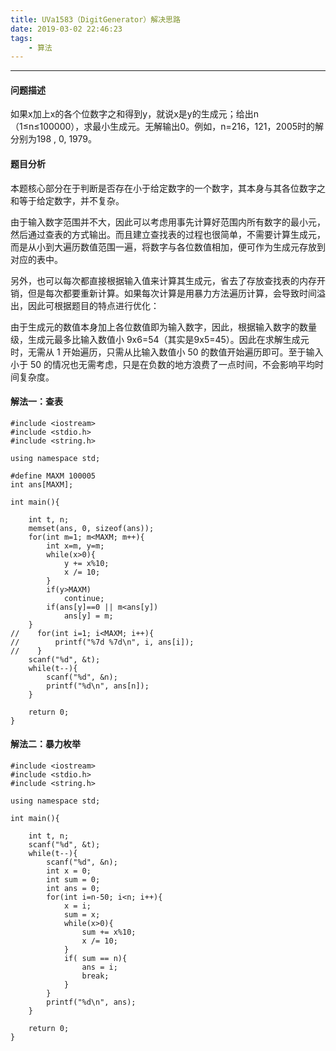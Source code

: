 ```yaml
---
title: UVa1583（DigitGenerator）解决思路
date: 2019-03-02 22:46:23
tags:
    - 算法
---
```


---

#### 问题描述

如果x加上x的各个位数字之和得到y，就说x是y的生成元；给出n（1≤n≤100000），求最小生成元。无解输出0。例如，n=216，121，2005时的解分别为198 , 0, 1979。

<!--more-->


#### 题目分析

本题核心部分在于判断是否存在小于给定数字的一个数字，其本身与其各位数字之和等于给定数字，并不复杂。

由于输入数字范围并不大，因此可以考虑用事先计算好范围内所有数字的最小元，然后通过查表的方式输出。而且建立查找表的过程也很简单，不需要计算生成元，而是从小到大遍历数值范围一遍，将数字与各位数值相加，便可作为生成元存放到对应的表中。

另外，也可以每次都直接根据输入值来计算其生成元，省去了存放查找表的内存开销，但是每次都要重新计算。如果每次计算是用暴力方法遍历计算，会导致时间溢出，因此可根据题目的特点进行优化：

由于生成元的数值本身加上各位数值即为输入数字，因此，根据输入数字的数量级，生成元最多比输入数值小 9x6=54（其实是9x5=45）。因此在求解生成元时，无需从 1 开始遍历，只需从比输入数值小 50 的数值开始遍历即可。至于输入小于 50 的情况也无需考虑，只是在负数的地方浪费了一点时间，不会影响平均时间复杂度。


#### 解法一：查表

```
#include <iostream>
#include <stdio.h>
#include <string.h>

using namespace std;

#define MAXM 100005
int ans[MAXM];

int main(){

    int t, n;
    memset(ans, 0, sizeof(ans));
    for(int m=1; m<MAXM; m++){
        int x=m, y=m;
        while(x>0){
            y += x%10;
            x /= 10;
        }
        if(y>MAXM)
            continue;
        if(ans[y]==0 || m<ans[y])
            ans[y] = m;
    }
//    for(int i=1; i<MAXM; i++){
//        printf("%7d %7d\n", i, ans[i]);
//    }
    scanf("%d", &t);
    while(t--){
        scanf("%d", &n);
        printf("%d\n", ans[n]);
    }

    return 0;
}
```


#### 解法二：暴力枚举

```
#include <iostream>
#include <stdio.h>
#include <string.h>

using namespace std;

int main(){

    int t, n;
    scanf("%d", &t);
    while(t--){
        scanf("%d", &n);
        int x = 0;
        int sum = 0;
        int ans = 0;
        for(int i=n-50; i<n; i++){
            x = i;
            sum = x;
            while(x>0){
                sum += x%10;
                x /= 10;
            }
            if( sum == n){
                ans = i;
                break;
            }
        }
        printf("%d\n", ans);
    }
    
    return 0;
}
```